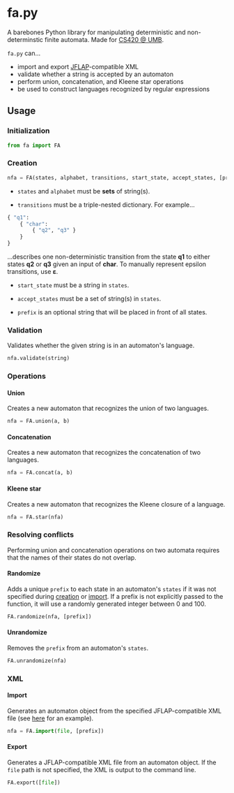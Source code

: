 # fa.py

A barebones Python library for manipulating deterministic and non-determinstic finite automata. Made for [CS420 @ UMB](https://www.cs.umb.edu/~stchang/cs420/f20/ "CS420").

`fa.py` can...
* import and export [JFLAP](http://www.jflap.org/ "JFLAP")-compatible XML
* validate whether a string is accepted by an automaton
* perform union, concatenation, and Kleene star operations
* be used to construct languages recognized by regular expressions


## Usage

### Initialization
```python
from fa import FA
```


### Creation
```python
nfa = FA(states, alphabet, transitions, start_state, accept_states, [prefix])
```
* `states` and `alphabet` must be **sets** of string(s).

* `transitions` must be a triple-nested dictionary. For example...
```python
{ "q1":
	{ "char":
		{ "q2", "q3" }
	}
}
```
...describes one non-deterministic transition from the state **q1** to either states **q2** or **q3** given an input of **char**. To manually represent epsilon transitions, use **ε**.

* `start_state` must be a string in `states`.

* `accept_states` must be a set of string(s) in `states`.

* `prefix` is an optional string that will be placed in front of all states.


### Validation
Validates whether the given string is in an automaton's language.
```python
nfa.validate(string)
```


### Operations

#### Union
Creates a new automaton that recognizes the union of two languages.
```python
nfa = FA.union(a, b)
```

#### Concatenation
Creates a new automaton that recognizes the concatenation of two languages.
```python
nfa = FA.concat(a, b)
```

#### Kleene star
Creates a new automaton that recognizes the Kleene closure of a language.
```python
nfa = FA.star(nfa)
```


### Resolving conflicts
Performing union and concatenation operations on two automata requires that the names of their states do not overlap.

#### Randomize
Adds a unique `prefix` to each state in an automaton's `states` if it was not specified during [creation](#Creation) or [import](#Import). If a prefix is not explicitly passed to the function, it will use a randomly generated integer between 0 and 100.
```python
FA.randomize(nfa, [prefix])
```

#### Unrandomize
Removes the `prefix` from an automaton's `states`.
```python
FA.unrandomize(nfa)
```


### XML

#### Import
Generates an automaton object from the specified JFLAP-compatible XML file (see [here](http://www.jflap.org/modules/JFLAPWorkshop2014/Upload%20Exercises%20and%20Modules%20here/JodyPaul/Modules/DFA_a.jff "here") for an example).
```python
nfa = FA.import(file, [prefix])
```

#### Export
Generates a JFLAP-compatible XML file from an automaton object. If the `file` path is not specified, the XML is output to the command line.
```python
FA.export([file])
```
